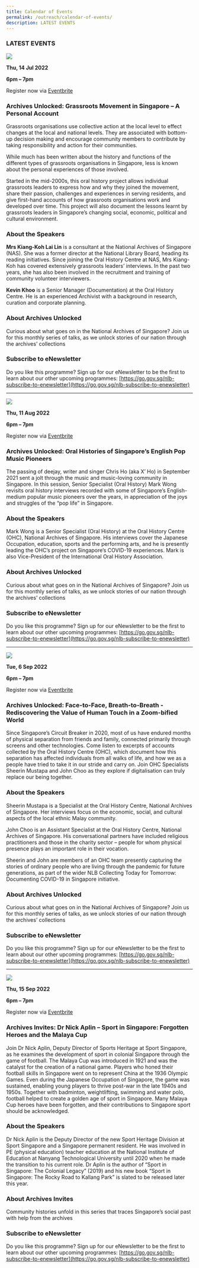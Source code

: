 ```yaml
---
title: Calendar of Events
permalink: /outreach/calendar-of-events/
description: LATEST EVENTS
---
```

### LATEST EVENTS

![](/images/AU%2014%20Jul_Eventbrite%20banner.jpg)

**Thu, 14 Jul 2022**

**6pm – 7pm**

Register now via [Eventbrite](https://www.eventbrite.sg/e/archives-unlocked-grassroots-movement-in-singapore-a-personal-account-tickets-338000778427)

### Archives Unlocked: Grassroots Movement in Singapore – A Personal Account

Grassroots organisations use collective action at the local level to effect changes at the local and national levels. They are associated with bottom-up decision making and encourage community members to contribute by taking responsibility and action for their communities.

While much has been written about the history and functions of the different types of grassroots organisations in Singapore, less is known about the personal experiences of those involved.

Started in the mid-2000s, this oral history project allows individual grassroots leaders to express how and why they joined the movement, share their passion, challenges and experiences in serving residents, and give first-hand accounts of how grassroots organisations work and developed over time. This project will also document the lessons learnt by grassroots leaders in Singapore’s changing social, economic, political and cultural environment.

### About the Speakers
**Mrs Kiang-Koh Lai Lin** is a consultant at the National Archives of Singapore (NAS). She was a former director at the National Library Board, heading its reading initiatives. Since joining the Oral History Centre at NAS, Mrs Kiang-Koh has covered extensively grassroots leaders’ interviews. In the past two years, she has also been involved in the recruitment and training of community volunteer interviewers.

**Kevin Khoo** is a Senior Manager (Documentation) at the Oral History Centre. He is an experienced Archivist with a background in research, curation and corporate planning.

### About Archives Unlocked
Curious about what goes on in the National Archives of Singapore? Join us for this monthly series of talks, as we unlock stories of our nation through the archives’ collections

### Subscribe to eNewsletter
Do you like this programme? Sign up for our eNewsletter to be the first to learn about our other upcoming programmes: [https://go.gov.sg/nlb-subscribe-to-enewsletter](https://go.gov.sg/nlb-subscribe-to-enewsletter)

____________________________________________________________________
![](/images/AU%2011%20Aug_Eventbrite%20banner.jpg)

**Thu, 11 Aug 2022**

**6pm – 7pm**

Register now via [Eventbrite](https://www.eventbrite.sg/e/archives-unlocked-oral-histories-of-singapores-english-pop-music-pioneers-tickets-351193367817)

### Archives Unlocked: Oral Histories of Singapore’s English Pop Music Pioneers

The passing of deejay, writer and singer Chris Ho (aka X’ Ho) in September 2021 sent a jolt through the music and music-loving community in Singapore. In this session, Senior Specialist (Oral History) Mark Wong revisits oral history interviews recorded with some of Singapore’s English-medium popular music pioneers over the years, in appreciation of the joys and struggles of the “pop life” in Singapore.

### About the Speakers

Mark Wong is a Senior Specialist (Oral History) at the Oral History Centre (OHC), National Archives of Singapore. His interviews cover the Japanese Occupation, education, sports and the performing arts, and he is presently leading the OHC’s project on Singapore’s COVID-19 experiences. Mark is also Vice-President of the International Oral History Association.

### About Archives Unlocked
Curious about what goes on in the National Archives of Singapore? Join us for this monthly series of talks, as we unlock stories of our nation through the archives’ collections

### Subscribe to eNewsletter
Do you like this programme? Sign up for our eNewsletter to be the first to learn about our other upcoming programmes: [https://go.gov.sg/nlb-subscribe-to-enewsletter](https://go.gov.sg/nlb-subscribe-to-enewsletter)

____________________________________________________________________
![](/images/AU%206%20Sep_Eventbrite%20banner.jpg)

**Tue, 6 Sep 2022**

**6pm – 7pm**

Register now via [Eventbrite](https://www.eventbrite.sg/e/archives-unlocked-rediscovering-value-of-human-touch-in-zoom-bified-world-tickets-351201923407)

### Archives Unlocked: Face-to-Face, Breath-to-Breath - Rediscovering the Value of Human Touch in a Zoom-bified World

Since Singapore’s Circuit Breaker in 2020, most of us have endured months of physical separation from friends and family, connected primarily through screens and other technologies. Come listen to excerpts of accounts collected by the Oral History Centre (OHC), which document how this separation has affected individuals from all walks of life, and how we as a people have tried to take it in our stride and carry on.  Join OHC Specialists Sheerin Mustapa and John Choo as they explore if digitalisation can truly replace our being together.

### About the Speakers

Sheerin Mustapa is a Specialist at the Oral History Centre, National Archives of Singapore. Her interviews focus on the economic, social, and cultural aspects of the local ethnic Malay community.

John Choo is an Assistant Specialist at the Oral History Centre, National Archives of Singapore. His conversational partners have included religious practitioners and those in the charity sector – people for whom physical presence plays an important role in their vocation.

Sheerin and John are members of an OHC team presently capturing the stories of ordinary people who are living through the pandemic for future generations, as part of the wider NLB Collecting Today for Tomorrow: Documenting COVID-19 in Singapore initiative.

### About Archives Unlocked
Curious about what goes on in the National Archives of Singapore? Join us for this monthly series of talks, as we unlock stories of our nation through the archives’ collections

### Subscribe to eNewsletter
Do you like this programme? Sign up for our eNewsletter to be the first to learn about our other upcoming programmes: [https://go.gov.sg/nlb-subscribe-to-enewsletter](https://go.gov.sg/nlb-subscribe-to-enewsletter)

___________________________________________________________________
![](/images/AI%20Banner_15%20Sep%202022.jpg)

**Thu, 15 Sep 2022**

**6pm – 7pm**

Register now via [Eventbrite](https://www.eventbrite.sg/e/archives-invites-dr-nick-aplin-sport-in-singapore-and-the-malaya-cup-tickets-354524441147)

### Archives Invites: Dr Nick Aplin – Sport in Singapore: Forgotten Heroes and the Malaya Cup

Join Dr Nick Aplin, Deputy Director of Sports Heritage at Sport Singapore, as he examines the development of sport in colonial Singapore through the game of football. The Malaya Cup was introduced in 1921 and was the catalyst for the creation of a national game. Players who honed their football skills in Singapore went on to represent China at the 1936 Olympic Games. Even during the Japanese Occupation of Singapore, the game was sustained, enabling young players to thrive post-war in the late 1940s and 1950s. Together with badminton, weightlifting, swimming and water polo, football helped to create a golden age of sport in Singapore. Many Malaya Cup heroes have been forgotten, and their contributions to Singapore sport should be acknowledged.

### About the Speakers

Dr Nick Aplin is the Deputy Director of the new Sport Heritage Division at Sport Singapore and a Singapore permanent resident. He was involved in PE (physical education) teacher education at the National Institute of Education at Nanyang Technological University until 2020 when he made the transition to his current role. Dr Aplin is the author of “Sport in Singapore: The Colonial Legacy” (2019) and his new book “Sport in Singapore: The Rocky Road to Kallang Park” is slated to be released later this year.

### About Archives Invites
Community histories unfold in this series that traces Singapore’s social past with help from the archives

### Subscribe to eNewsletter
Do you like this programme? Sign up for our eNewsletter to be the first to learn about our other upcoming programmes: [https://go.gov.sg/nlb-subscribe-to-enewsletter](https://go.gov.sg/nlb-subscribe-to-enewsletter)